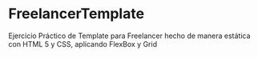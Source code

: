 # FreelancerTemplate
Ejercicio Práctico de Template para Freelancer hecho de manera estática con HTML 5 y CSS, aplicando FlexBox y Grid
